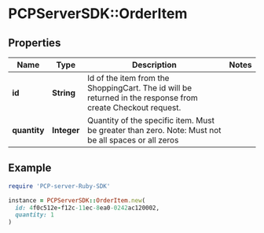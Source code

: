 # PCPServerSDK::OrderItem

## Properties

| Name | Type | Description | Notes |
| ---- | ---- | ----------- | ----- |
| **id** | **String** | Id of the item from the ShoppingCart. The id will be returned in the response from create Checkout request. |  |
| **quantity** | **Integer** | Quantity of the specific item. Must be greater than zero.  Note: Must not be all spaces or all zeros  |  |

## Example

```ruby
require 'PCP-server-Ruby-SDK'

instance = PCPServerSDK::OrderItem.new(
  id: 4f0c512e-f12c-11ec-8ea0-0242ac120002,
  quantity: 1
)
```


